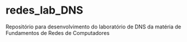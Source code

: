 # redes_lab_DNS
Repositório para desenvolvimento do laboratório de DNS da matéria de Fundamentos de Redes de Computadores
